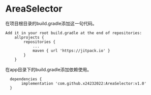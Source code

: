 # AreaSelector
在项目根目录的build.gradle添加这一句代码。
```
Add it in your root build.gradle at the end of repositories:
	allprojects {
		repositories {
			...
			maven { url 'https://jitpack.io' }
		}
	}
```
在app目录下的build.gradle添加依赖使用。
```
  dependencies {
	   implementation 'com.github.x24232022:AreaSelector:v1.0'
  }
```

